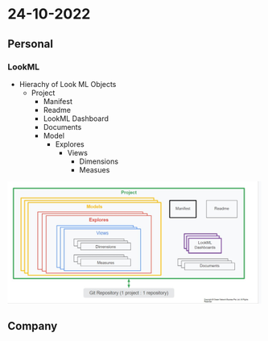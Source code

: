 # 24-10-2022

## Personal

### LookML

- Hierachy of Look ML Objects
  - Project
    - Manifest
    - Readme
    - LookML Dashboard
    - Documents
    - Model
      - Explores
        - Views
          - Dimensions
          - Measues

![Model](./imgs/2022-10-24_Hierarchy%20of%20LookML%20Objects.jpg)

## Company
